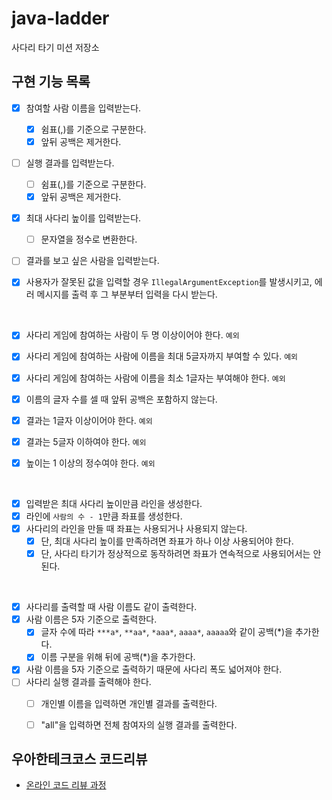 # java-ladder

사다리 타기 미션 저장소

## 구현 기능 목록

- [x] 참여할 사람 이름을 입력받는다.
  - [x] 쉼표(,)를 기준으로 구분한다.
  - [x] 앞뒤 공백은 제거한다.
- [ ] 실행 결과를 입력받는다.
  - [ ] 쉼표(,)를 기준으로 구분한다.
  - [x] 앞뒤 공백은 제거한다.
- [x] 최대 사다리 높이를 입력받는다.
  - [ ] 문자열을 정수로 변환한다.
- [ ] 결과를 보고 싶은 사람을 입력받는다.
- [x] 사용자가 잘못된 값을 입력할 경우 `IllegalArgumentException`를 발생시키고, 에러 메시지를 출력 후 그 부분부터 입력을 다시 받는다.

  <br>

- [x] 사다리 게임에 참여하는 사람이 두 명 이상이어야 한다. `예외`
- [x] 사다리 게임에 참여하는 사람에 이름을 최대 5글자까지 부여할 수 있다. `예외`
- [x] 사다리 게임에 참여하는 사람에 이름을 최소 1글자는 부여해야 한다. `예외`
- [x] 이름의 글자 수를 셀 때 앞뒤 공백은 포함하지 않는다.
- [x] 결과는 1글자 이상이어야 한다. `예외`
- [x] 결과는 5글자 이하여야 한다. `예외`
- [x] 높이는 1 이상의 정수여야 한다. `예외`

<br>

- [x] 입력받은 최대 사다리 높이만큼 라인을 생성한다.
- [x] 라인에 `사람의 수 - 1`만큼 좌표를 생성한다. 
- [x] 사다리의 라인을 만들 때 좌표는 사용되거나 사용되지 않는다.
  - [x] 단, 최대 사다리 높이를 만족하려면 좌표가 하나 이상 사용되어야 한다.
  - [x] 단, 사다리 타기가 정상적으로 동작하려면 좌표가 연속적으로 사용되어서는 안 된다.

<br>

- [x] 사다리를 출력할 때 사람 이름도 같이 출력한다.
- [x] 사람 이름은 5자 기준으로 출력한다.
  - [x] 글자 수에 따라 `***a*`, `**aa*`, `*aaa*`, `aaaa*`, `aaaaa`와 같이 공백(*)을 추가한다.
  - [x] 이름 구분을 위해 뒤에 공백(*)을 추가한다.
- [x] 사람 이름을 5자 기준으로 출력하기 때문에 사다리 폭도 넓어져야 한다.
- [ ] 사다리 실행 결과를 출력해야 한다.
  - [ ] 개인별 이름을 입력하면 개인별 결과를 출력한다.
  - [ ] "all"을 입력하면 전체 참여자의 실행 결과를 출력한다.


## 우아한테크코스 코드리뷰

- [온라인 코드 리뷰 과정](https://github.com/woowacourse/woowacourse-docs/blob/master/maincourse/README.md)
